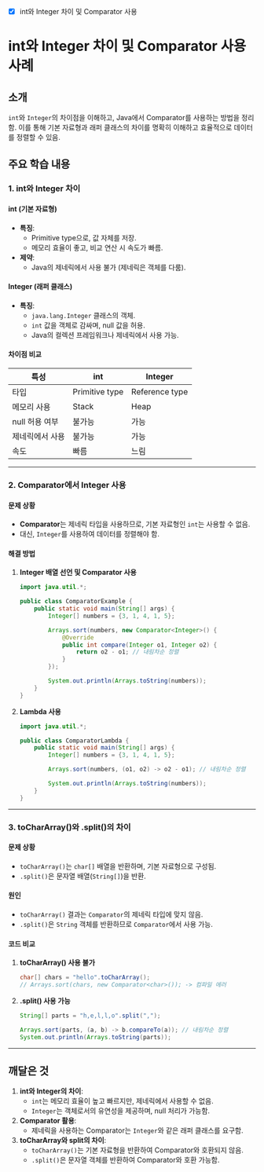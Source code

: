 - [x] int와 Integer 차이 및 Comparator 사용

# int와 Integer 차이 및 Comparator 사용 사례

## 소개
`int`와 `Integer`의 차이점을 이해하고, Java에서 Comparator를 사용하는 방법을 정리함. 이를 통해 기본 자료형과 래퍼 클래스의 차이를 명확히 이해하고 효율적으로 데이터를 정렬할 수 있음.

## 주요 학습 내용

### 1. int와 Integer 차이

#### int (기본 자료형)
- **특징**:
  - Primitive type으로, 값 자체를 저장.
  - 메모리 효율이 좋고, 비교 연산 시 속도가 빠름.
- **제약**:
  - Java의 제네릭에서 사용 불가 (제네릭은 객체를 다룸).

#### Integer (래퍼 클래스)
- **특징**:
  - `java.lang.Integer` 클래스의 객체.
  - `int` 값을 객체로 감싸며, null 값을 허용.
  - Java의 컬렉션 프레임워크나 제네릭에서 사용 가능.

#### 차이점 비교
| 특성              | int             | Integer         |
| ----------------- | --------------- | --------------- |
| 타입              | Primitive type  | Reference type  |
| 메모리 사용       | Stack           | Heap            |
| null 허용 여부    | 불가능           | 가능             |
| 제네릭에서 사용   | 불가능           | 가능             |
| 속도              | 빠름             | 느림             |

---

### 2. Comparator에서 Integer 사용

#### 문제 상황
- **Comparator**는 제네릭 타입을 사용하므로, 기본 자료형인 `int`는 사용할 수 없음.
- 대신, `Integer`를 사용하여 데이터를 정렬해야 함.

#### 해결 방법
1. **Integer 배열 선언 및 Comparator 사용**
   ```java
   import java.util.*;

   public class ComparatorExample {
       public static void main(String[] args) {
           Integer[] numbers = {3, 1, 4, 1, 5};

           Arrays.sort(numbers, new Comparator<Integer>() {
               @Override
               public int compare(Integer o1, Integer o2) {
                   return o2 - o1; // 내림차순 정렬
               }
           });

           System.out.println(Arrays.toString(numbers));
       }
   }
   ```

2. **Lambda 사용**
   ```java
   import java.util.*;

   public class ComparatorLambda {
       public static void main(String[] args) {
           Integer[] numbers = {3, 1, 4, 1, 5};

           Arrays.sort(numbers, (o1, o2) -> o2 - o1); // 내림차순 정렬

           System.out.println(Arrays.toString(numbers));
       }
   }
   ```

---

### 3. toCharArray()와 .split()의 차이

#### 문제 상황
- `toCharArray()`는 `char[]` 배열을 반환하며, 기본 자료형으로 구성됨.
- `.split()`은 문자열 배열(`String[]`)을 반환.

#### 원인
- `toCharArray()` 결과는 `Comparator`의 제네릭 타입에 맞지 않음.
- `.split()`은 `String` 객체를 반환하므로 `Comparator`에서 사용 가능.

#### 코드 비교
1. **toCharArray() 사용 불가**
   ```java
   char[] chars = "hello".toCharArray();
   // Arrays.sort(chars, new Comparator<char>()); -> 컴파일 에러
   ```

2. **.split() 사용 가능**
   ```java
   String[] parts = "h,e,l,l,o".split(",");

   Arrays.sort(parts, (a, b) -> b.compareTo(a)); // 내림차순 정렬
   System.out.println(Arrays.toString(parts));
   ```

---

## 깨달은 것

1. **int와 Integer의 차이**:
   - `int`는 메모리 효율이 높고 빠르지만, 제네릭에서 사용할 수 없음.
   - `Integer`는 객체로서의 유연성을 제공하며, null 처리가 가능함.
2. **Comparator 활용**:
   - 제네릭을 사용하는 Comparator는 `Integer`와 같은 래퍼 클래스를 요구함.
3. **toCharArray와 split의 차이**:
   - `toCharArray()`는 기본 자료형을 반환하여 Comparator와 호환되지 않음.
   - `.split()`은 문자열 객체를 반환하여 Comparator와 호환 가능함.

